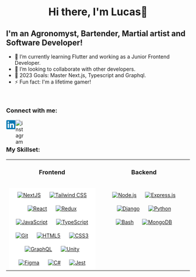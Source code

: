 # <p align="center">Hi there, I'm Lucas👋</p> 

## I'm an Agronomyst, Bartender, Martial artist and Software Developer!
- 🌱 I’m currently learning Flutter and working as a Junior Frontend Developer.
- 👯 I’m looking to collaborate with other developers.
- 🥅 2023 Goals: Master Next.js, Typescript and Graphql.
- ⚡ Fun fact: I'm a lifetime gamer!

<br />

### Connect with me:

<a href="https://www.linkedin.com/in/leitel/" rel="nofollow"><img align="left" alt="linkedin" width="26px" src="https://github.com/devicons/devicon/raw/v2.15.1/icons/linkedin/linkedin-original.svg" style="max-width: 100%;"></a>
&nbsp;&nbsp;
<a href="https://www.instagram.com/lucifeitel/" rel="nofollow"><img align="left" alt="instagram" width="26px" src="https://camo.githubusercontent.com/11655bdfbaf5e5e2b7485fb466c5dc4fe917451e6e484ac361afab38d7ffae64/68747470733a2f2f6a6f686e686f776172642e6f6e2e63612f7065746572626f726f7567682f77702d636f6e74656e742f75706c6f6164732f73697465732f31322f323032312f30332f696e7374616772616d2d6c6f676f2d7376672d766563746f722d666f722d7072696e742e737667" data-canonical-src="https://johnhoward.on.ca/peterborough/wp-content/uploads/sites/12/2021/03/instagram-logo-svg-vector-for-print.svg" style="max-width: 100%;"></a>

<br />

### My Skillset:


<table><tr><td valign="top" width="50%">

### <p align="center">Frontend</p>
<br />
<div align="center"  style="background-color: white;">
<a href="https://nextjs.org/" target="_blank"><img style="margin: 10px" src="https://profilinator.rishav.dev/skills-assets/nextjs.png" alt="NextJS" height="50" /></a>
<a href="https://www.tailwindcss.com/" target="_blank"><img style="margin: 10px" src="https://profilinator.rishav.dev/skills-assets/tailwindcss.svg" alt="Tailwind CSS" height="50" /></a> 
<a href="https://reactjs.org/" target="_blank"><img style="margin: 10px" src="https://profilinator.rishav.dev/skills-assets/react-original-wordmark.svg" alt="React" height="50" /></a>  
<a href="https://redux.js.org/" target="_blank"><img style="margin: 10px" src="https://profilinator.rishav.dev/skills-assets/redux-original.svg" alt="Redux" height="50" /></a>  
<a href="https://www.javascript.com/" target="_blank"><img style="margin: 10px" src="https://profilinator.rishav.dev/skills-assets/javascript-original.svg" alt="JavaScript" height="50" /></a>  
<a href="https://www.typescriptlang.org/" target="_blank"><img style="margin: 10px" src="https://profilinator.rishav.dev/skills-assets/typescript-original.svg" alt="TypeScript" height="50" /></a>  
<a href="https://github.com/" target="_blank"><img style="margin: 10px" src="https://profilinator.rishav.dev/skills-assets/git-scm-icon.svg" alt="Git" height="50" /></a>  
<a href="https://en.wikipedia.org/wiki/HTML5" target="_blank"><img style="margin: 10px" src="https://profilinator.rishav.dev/skills-assets/html5-original-wordmark.svg" alt="HTML5" height="50" /></a>  
<a href="https://www.w3schools.com/css/" target="_blank"><img style="margin: 10px" src="https://profilinator.rishav.dev/skills-assets/css3-original-wordmark.svg" alt="CSS3" height="50" /></a>  
<a href="https://graphql.org/" target="_blank"><img style="margin: 10px" src="https://profilinator.rishav.dev/skills-assets/graphql.png" alt="GraphQL" height="50" /></a>  
<a href="https://unity.com/" target="_blank"><img style="margin: 10px" src="https://profilinator.rishav.dev/skills-assets/unity.png" alt="Unity" height="50" /></a>  
<a href="https://www.figma.com/" target="_blank"><img style="margin: 10px" src="https://profilinator.rishav.dev/skills-assets/figma-icon.svg" alt="Figma" height="50" /></a>  
<a href="https://docs.microsoft.com/en-us/dotnet/csharp/" target="_blank"><img style="margin: 10px" src="https://profilinator.rishav.dev/skills-assets/csharp-original.svg" alt="C#" height="50" /></a>  
<a href="https://www.jestjs.io/" target="_blank"><img style="margin: 10px" src="https://profilinator.rishav.dev/skills-assets/jest.svg" alt="Jest" height="50" /></a>  
</div>

</td><td valign="top" width="50%">



### <p align="center">Backend</p>
<br />
<div align="center">  
<a href="https://nodejs.org/" target="_blank"><img style="margin: 10px" src="https://profilinator.rishav.dev/skills-assets/nodejs-original-wordmark.svg" alt="Node.js" height="50" /></a>  
<a href="https://expressjs.com/" target="_blank"><img style="margin: 10px" src="https://profilinator.rishav.dev/skills-assets/express-original-wordmark.svg" alt="Express.js" height="50" /></a>  
<a href="https://www.djangoproject.com/" target="_blank"><img style="margin: 10px" src="https://profilinator.rishav.dev/skills-assets/django-original.svg" alt="Django" height="50" /></a>  
<a href="https://www.python.org/" target="_blank"><img style="margin: 10px" src="https://profilinator.rishav.dev/skills-assets/python-original.svg" alt="Python" height="50" /></a>  
<a href="https://www.gnu.org/software/bash/" target="_blank"><img style="margin: 10px" src="https://profilinator.rishav.dev/skills-assets/gnu_bash-icon.svg" alt="Bash" height="50" /></a>  
<a href="https://www.mongodb.com/" target="_blank"><img style="margin: 10px" src="https://profilinator.rishav.dev/skills-assets/mongodb-original-wordmark.svg" alt="MongoDB" height="50" /></a>  
</div>


</td></tr></table>  


<br />
<br />
